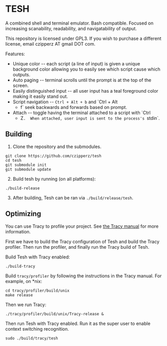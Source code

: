 # TESH

A combined shell and terminal emulator.  Bash compatible.
Focused on increasing scanability, readability, and navigatability of output.

This repository is licensed under GPL3.  If you wish to
purchase a different license, email czipperz AT gmail DOT com.

Features:
* Unique color -- each script (a line of input) is given a unique background
  color allowing you to easily see which script cause which outputs.
* Auto paging -- terminal scrolls until the prompt is at the top of the screen.
* Easily distinguished input -- all user input has a
  teal foreground color making it easily stand out.
* Script navigation -- `Ctrl + Alt + b` and `Ctrl + Alt
  + f` seek backwards and forwards based on prompt.
* Attach -- toggle having the terminal attached to a script with `Ctrl
  + Z`.  When attached, user input is sent to the process's `stdin`.

## Building

1. Clone the repository and the submodules.

```
git clone https://github.com/czipperz/tesh
cd tesh
git submodule init
git submodule update
```

2. Build tesh by running (on all platforms):

```
./build-release
```

3. After building, Tesh can be ran via `./build/release/tesh`.

## Optimizing

You can use Tracy to profile your project.  See [the Tracy manual] for more information.

[the Tracy manual]: https://bitbucket.com/wolfpld/tracy/downloads/tracy.pdf

First we have to build the Tracy configuration of Tesh and build the Tracy
profiler.  Then run the profiler, and finally run the Tracy build of Tesh.

Build Tesh with Tracy enabled:
```
./build-tracy
```

Build `tracy/profiler` by following the instructions in the Tracy manual.  For example, on *nix:
```
cd tracy/profiler/build/unix
make release
```

Then we run Tracy:
```
./tracy/profiler/build/unix/Tracy-release &
```

Then run Tesh with Tracy enabled.  Run it as the
super user to enable context switching recognition.
```
sudo ./build/tracy/tesh
```
